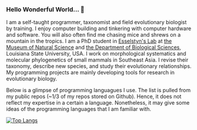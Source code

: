 ### Hello Wonderful World... 👋

I am a self-taught programmer, taxonomist and field evolutionary biologist by training. I enjoy computer building and tinkering with computer hardware and software. You will also often find me chasing mice and shrews on a mountain in the tropics. I am a PhD student in [Esselstyn's Lab](https://esselstyn.github.io/) at [the Museum of Natural Science](https://www.lsu.edu/mns/) and [the Department of Biological Sciences](https://www.lsu.edu/science/biosci/), Louisiana State University, USA. I work on morphological systematics and molecular phylogenetics of small mammals in Southeast Asia. I revise their taxonomy, describe new species, and study their evolutionary relationships. My programming projects are mainly developing tools for research in evolutionary biology.

Below is a glimpse of programming languagues I use. The list is pulled from my public repos (~1/3 of my repos stored on Github). Hence, it does not reflect my expertise in a certain a language. Nonetheless, it may give some ideas of the programming languages that I am familiar with.

[![Top Langs](https://github-readme-stats.vercel.app/api/top-langs/?username=hhandika&hide=CSS,html,Makefile&langs_count=7&theme=tokyonight)](https://github.com/anuraghazra/github-readme-stats)
